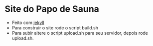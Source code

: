 # Site do Papo de Sauna

+ Feito com [jekyll](https://jekyllrb.com/)
+ Para construir o site rode o script build.sh
+ Para subir altere o script upload.sh para seu servidor, depois rode upload.sh.
